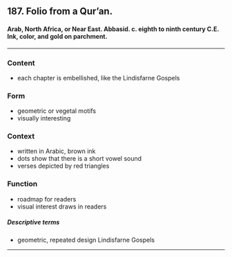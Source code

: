 <!-- order:3 -->
## 187. Folio from a Qur’an. 

#### Arab, North Africa, or Near East. Abbasid. c. eighth to ninth century C.E. Ink, color, and gold on parchment.

---

### Content
- each chapter is embellished, like the Lindisfarne Gospels

### Form
- geometric or vegetal motifs 
- visually interesting

### Context
- written in Arabic, brown ink
- dots show that there is a short vowel sound
- verses depicted by red triangles

### Function
- roadmap for readers
- visual interest draws in readers

##### Descriptive terms
- geometric, repeated design Lindisfarne Gospels

---

